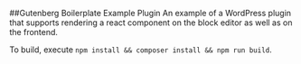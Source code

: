 ##Gutenberg Boilerplate Example Plugin
An example of a WordPress plugin that supports rendering a react component on the block editor as well as on the frontend.

To build, execute `npm install && composer install && npm run build`.

